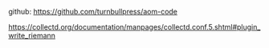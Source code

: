 github: https://github.com/turnbullpress/aom-code

https://collectd.org/documentation/manpages/collectd.conf.5.shtml#plugin_write_riemann